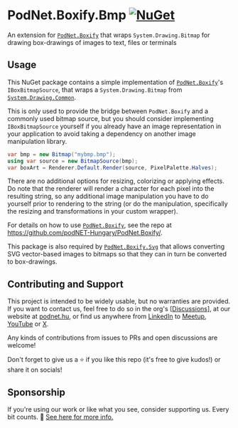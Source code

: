 # PodNet.Boxify.Bmp [![NuGet](https://img.shields.io/nuget/v/PodNet.Boxify.Bmp)](https://www.nuget.org/packages/PodNet.Boxify.Bmp/)
An extension for [`PodNet.Boxify`](https://github.com/podNET-Hungary/PodNet.Boxify/) that wraps `System.Drawing.Bitmap` for drawing box-drawings of images to text, files or terminals

## Usage

This NuGet package contains a simple implementation of [`PodNet.Boxify`](https://github.com/podNET-Hungary/PodNet.Boxify/)'s `IBoxBitmapSource`, that wraps a `System.Drawing.Bitmap` from [`System.Drawing.Common`](https://www.nuget.org/packages/System.Drawing.Common/).

This is only used to provide the bridge between `PodNet.Boxify` and a commonly used bitmap source, but you should consider implementing `IBoxBitmapSource` yourself if you already have an image representation in your application to avoid taking a dependency on another image manipulation library.

```csharp
var bmp = new Bitmap("mybmp.bmp");
using var source = new BitmapSource(bmp);
var boxArt = Renderer.Default.Render(source, PixelPalette.Halves);
```

There are no additional options for resizing, colorizing or applying effects. Do note that the renderer will render a character for each pixel into the resulting string, so any additional image manipulation you have to do yourself prior to rendering to the string (or do the manipulation, specifically the resizing and transformations in your custom wrapper).

For details on how to use [`PodNet.Boxify`](https://github.com/podNET-Hungary/PodNet.Boxify/), see the repo at https://github.com/podNET-Hungary/PodNet.Boxify/.

This package is also required by [`PodNet.Boxify.Svg`](https://github.com/podNET-Hungary/PodNet.Boxify.Svg/) that allows converting SVG vector-based images to bitmaps so that they can in turn be converted to box-drawings.

## Contributing and Support

This project is intended to be widely usable, but no warranties are provided. If you want to contact us, feel free to do so in the org's [[Discussions](https://github.com/orgs/podNET-Hungary/discussions/)], at our website at [podnet.hu](https://podnet.hu), or find us anywhere from [LinkedIn](https://www.linkedin.com/company/podnet-hungary/) to [Meetup](https://www.meetup.com/budapest-net-meetup/), [YouTube](https://www.youtube.com/@podNET) or [X](https://twitter.com/podNET_Hungary).

Any kinds of contributions from issues to PRs and open discussions are welcome!

Don't forget to give us a ⭐ if you like this repo (it's free to give kudos!) or share it on socials!

## Sponsorship

If you're using our work or like what you see, consider supporting us. Every bit counts. 🙏 [See here for more info.](https://github.com/podNET-Hungary/PodNet.NuGet.Core/blob/main/src/PodNet.NuGet.Core/build/SPONSORS.md)